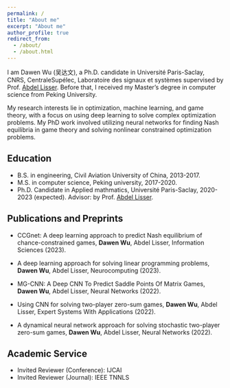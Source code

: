 ```yaml
---
permalink: /
title: "About me"
excerpt: "About me"
author_profile: true
redirect_from: 
  - /about/
  - /about.html
---
```


I am Dawen Wu (吴达文), a Ph.D. candidate in Université Paris-Saclay, CNRS, CentraleSupélec, Laboratoire des signaux et systèmes supervised by Prof. [Abdel Lisser](https://l2s.centralesupelec.fr/u/lisser-abdel/). Before that, I received my Master’s degree in computer science from Peking University. 

My research interests lie in optimization, machine learning, and game theory, with a focus on using deep learning to solve complex optimization problems. 
My PhD work involved utilizing neural networks for finding Nash equilibria in game theory and solving nonlinear constrained optimization problems. 

## Education
* B.S. in engineering, Civil Aviation University of China, 2013-2017.
* M.S. in computer science, Peking university, 2017-2020.
* Ph.D. Candidate in Applied mathmatics, Université Paris-Saclay, 2020-2023 (expected). Advisor: by Prof. [Abdel Lisser](https://l2s.centralesupelec.fr/u/lisser-abdel/).

## Publications and Preprints
* CCGnet: A deep learning approach to predict Nash equilibrium of chance-constrained games, **Dawen Wu**, Abdel Lisser, Information Sciences (2023).

* A deep learning approach for solving linear programming problems, **Dawen Wu**, Abdel Lisser, Neurocomputing (2023).
 
* MG-CNN: A Deep CNN To Predict Saddle Points Of Matrix Games, **Dawen Wu**, Abdel Lisser, Neural Networks (2022).

* Using CNN for solving two-player zero-sum games, **Dawen Wu**, Abdel Lisser, Expert Systems With Applications (2022).

* A dynamical neural network approach for solving stochastic two-player zero-sum games, **Dawen Wu**, Abdel Lisser, Neural Networks (2022). 


## Academic Service
* Invited Reviewer (Conference): IJCAI
* Invited Reviewer (Journal): IEEE TNNLS

<!-- ## Teaching
* TA of _Mathematics in AI_ by Prof. [Xiaotie Deng](https://cfcs.pku.edu.cn/english/people/faculty/xiaotiedeng/index.htm), Spring 2022.  
* TA of _Discrete Math (II) and Interactions_ by Prof. [Xiaotie Deng](https://cfcs.pku.edu.cn/english/people/faculty/xiaotiedeng/index.htm), Spring 2021.  
* TA of [_Deep Generative Models_](https://deep-generative-models.github.io/) by Prof. [Hao Dong](https://zsdonghao.github.io/), Spring 2020.  
* TA of _Algorithm Design and Analysis (Honor Track)_ by Prof. [Ming Zhang](http://net.pku.edu.cn/dlib/mzhang/), Spring 2019.  

## Miscellaneous
* **Sports**: badminton, basketball, swimming. I won the Team champion of freshman badminton competition in Peking University.  -->
